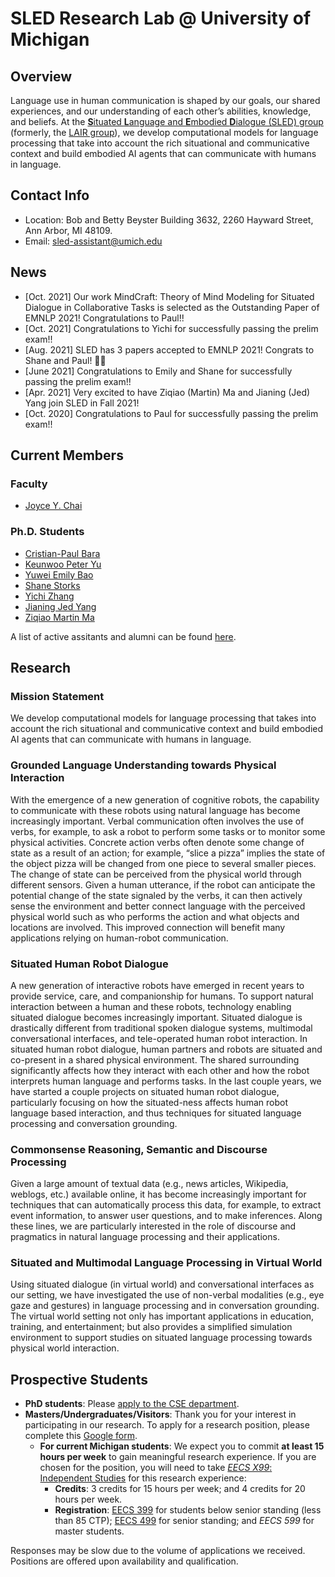 # SLED Research Lab @ University of Michigan

## Overview
Language use in human communication is shaped by our goals, our shared experiences, and our understanding of each other’s abilities, knowledge, and beliefs. At the [**S**ituated **L**anguage and **E**mbodied **D**ialogue (SLED) group](https://sled.eecs.umich.edu/) (formerly, the [LAIR group](http://lair.cse.msu.edu/)), we develop computational models for language processing that take into account the rich situational and communicative context and build embodied AI agents that can communicate with humans in language.

## Contact Info
- Location: Bob and Betty Beyster Building 3632, 2260 Hayward Street, Ann Arbor, MI 48109.
- Email: sled-assistant@umich.edu

## News
- [Oct. 2021] Our work MindCraft: Theory of Mind Modeling for Situated Dialogue in Collaborative Tasks is selected as the Outstanding Paper of EMNLP 2021! Congratulations to Paul!!
- [Oct. 2021] Congratulations to Yichi for successfully passing the prelim exam!!
- [Aug. 2021] SLED has 3 papers accepted to EMNLP 2021! Congrats to Shane and Paul! 🙌🙌
- [June 2021] Congratulations to Emily and Shane for successfully passing the prelim exam!!
- [Apr. 2021] Very excited to have Ziqiao (Martin) Ma and Jianing (Jed) Yang join SLED in Fall 2021!
- [Oct. 2020] Congratulations to Paul for successfully passing the prelim exam!!

## Current Members

### Faculty
- [Joyce Y. Chai](https://web.eecs.umich.edu/~chaijy/)

### Ph.D. Students
- [Cristian-Paul Bara](https://sled.eecs.umich.edu/author/cristian-paul-bara/)
- [Keunwoo Peter Yu](https://sled.eecs.umich.edu/author/keunwoo-peter-yu/)
- [Yuwei Emily Bao](http://www-personal.umich.edu/~yuweibao/)
- [Shane Storks](http://www.shanestorks.com/)
- [Yichi Zhang](https://sled.eecs.umich.edu/author/yichi-zhang/)
- [Jianing Jed Yang](https://jedyang.com/)
- [Ziqiao Martin Ma](https://mars-tin.github.io/)

A list of active assitants and alumni can be found [here](https://sled.eecs.umich.edu/people/).

## Research
### Mission Statement
We develop computational models for language processing that takes into account the rich situational and communicative context and build embodied AI agents that can communicate with humans in language.

### Grounded Language Understanding towards Physical Interaction
With the emergence of a new generation of cognitive robots, the capability to communicate with these robots using natural language has become increasingly important. Verbal communication often involves the use of verbs, for example, to ask a robot to perform some tasks or to monitor some physical activities. Concrete action verbs often denote some change of state as a result of an action; for example, “slice a pizza” implies the state of the object pizza will be changed from one piece to several smaller pieces. The change of state can be perceived from the physical world through different sensors. Given a human utterance, if the robot can anticipate the potential change of the state signaled by the verbs, it can then actively sense the environment and better connect language with the perceived physical world such as who performs the action and what objects and locations are involved. This improved connection will benefit many applications relying on human-robot communication.

### Situated Human Robot Dialogue
A new generation of interactive robots have emerged in recent years to provide service, care, and companionship for humans. To support natural interaction between a human and these robots, technology enabling situated dialogue becomes increasingly important. Situated dialogue is drastically different from traditional spoken dialogue systems, multimodal conversational interfaces, and tele-operated human robot interaction. In situated human robot dialogue, human partners and robots are situated and co-present in a shared physical environment. The shared surrounding significantly affects how they interact with each other and how the robot interprets human language and performs tasks. In the last couple years, we have started a couple projects on situated human robot dialogue, particularly focusing on how the situated-ness affects human robot language based interaction, and thus techniques for situated language processing and conversation grounding.

### Commonsense Reasoning, Semantic and Discourse Processing
Given a large amount of textual data (e.g., news articles, Wikipedia, weblogs, etc.) available online, it has become increasingly important for techniques that can automatically process this data, for example, to extract event information, to answer user questions, and to make inferences. Along these lines, we are particularly interested in the role of discourse and pragmatics in natural language processing and their applications.

### Situated and Multimodal Language Processing in Virtual World
Using situated dialogue (in virtual world) and conversational interfaces as our setting, we have investigated the use of non-verbal modalities (e.g., eye gaze and gestures) in language processing and in conversation grounding. The virtual world setting not only has important applications in education, training, and entertainment; but also provides a simplified simulation environment to support studies on situated language processing towards physical world interaction.

## Prospective Students
- **PhD students**: 
  Please [apply to the CSE department](http://www.cse.umich.edu/eecs/graduate/cse/apply/).
- **Masters/Undergraduates/Visitors**: 
  Thank you for your interest in participating in our research. To apply for a research position, please complete this [Google form](https://forms.gle/nBCDTa28uAruyeHy9). 
  - **For current Michigan students**: 
    We expect you to commit **at least 15 hours per week** to gain meaningful research experience. If you are chosen for the position, you will need to take [*EECS X99*: Independent Studies](https://ece.engin.umich.edu/academics/undergraduate-programs/advising/advising-office/ug-faqs/) for this research experience: 
    - **Credits**: 3 credits for 15 hours per week; and 4 credits for 20 hours per week.
    - **Registration**: [EECS 399](https://ece.engin.umich.edu/wp-content/uploads/sites/4/2021/01/EECS-399-Form.pdf) for students below senior standing (less than 85 CTP); [EECS 499](https://ece.engin.umich.edu/wp-content/uploads/sites/4/2021/01/EECS-499-Form.pdf) for senior standing; and *EECS 599* for master students. 

Responses may be slow due to the volume of applications we received. Positions are offered upon availability and qualification.

